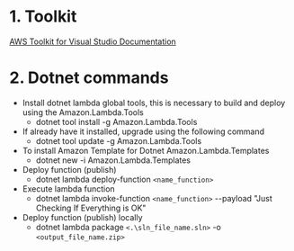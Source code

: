 # 1. Toolkit

[AWS Toolkit for Visual Studio Documentation](https://docs.aws.amazon.com/aws-toolkit-visual-studio/index.html)

# 2. Dotnet commands

- Install dotnet lambda global tools, this is necessary to build and deploy using the Amazon.Lambda.Tools
  - dotnet tool install -g Amazon.Lambda.Tools
- If already have it installed, upgrade using the following command
  - dotnet tool update -g Amazon.Lambda.Tools
- To install Amazon Template for Dotnet Amazon.Lambda.Templates
  - dotnet new -i Amazon.Lambda.Templates
- Deploy function (publish)
  - dotnet lambda deploy-function `<name_function>`
- Execute lambda function
  - dotnet lambda invoke-function `<name_function>` --payload "Just Checking If Everything is OK"
- Deploy function (publish) locally
  - dotnet lambda package `<.\sln_file_name.sln>` -o `<output_file_name.zip>`
